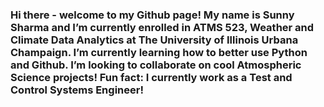 ### Hi there - welcome to my Github page! My name is Sunny Sharma and I’m currently enrolled in ATMS 523, Weather and Climate Data Analytics at The University of Illinois Urbana Champaign. I’m currently learning how to better use Python and Github. I’m looking to collaborate on cool Atmospheric Science projects! Fun fact: I currently work as a Test and Control Systems Engineer!

